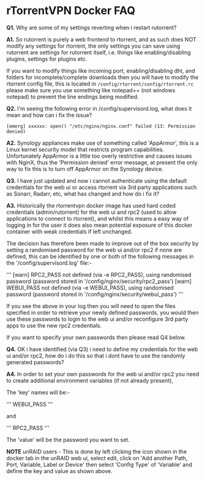# **rTorrentVPN Docker FAQ**

**Q1.** Why are some of my settings reverting when i restart rutorrent?

**A1.** So rutorrent is purely a web frontend to rtorrent, and as such does NOT modify any settings for rtorrent, the only settings you can save using rutorrent are settings for rutorrent itself, i.e. things like enabling/disabling plugins, settings for plugins etc.

If you want to modify things like incoming port, enabling/disabling dht, and folders for incomplete/complete downloads then you will have to modify the rtorrent config file, this is located in ```/config/rtorrent/config/rtorrent.rc``` please make sure you use something like notepad++ (not windows notepad) to prevent the line endings being modified.

**Q2.** I'm seeing the following error in /config/supervisord.log, what does it mean and how can i fix the issue?
```
[emerg] xxxxxx: open() "/etc/nginx/nginx.conf" failed (13: Permission denied)
```

**A2.** Synology appliances make use of something called 'AppArmor', this is a Linux kernel security model that restricts program capabilities. Unfortunately AppArmor is a little too overly restrictive and causes issues with NginX, thus the 'Permission denied' error message, at present the only way to fix this is to turn off AppArmor on the Synology device.

**Q3.** I have just updated and now i cannot authenticate using the default credentials for the web ui or access rtorrent via 3rd party applications such as Sonarr, Radarr, etc, what has changed and how do i fix it?

**A3.** Historically the rtorrentvpn docker image has used hard coded credentials (admin/rutorrent) for the web ui and rpc2 (used to allow applications to connect to rtorrent), and whilst this means a easy way of logging in for the user it does also mean potential exposure of this docker container with weak credentials if left unchanged. 

The decision has therefore been made to improve out of the box security by setting a randomised password for the web ui and/or rpc2 if none are defined, this can be identified by one or both of the following messages in the '/config/supervisord.log' file:-

'''
[warn] RPC2_PASS not defined (via -e RPC2_PASS), using randomised password (password stored in '/config/nginx/security/rpc2_pass')
[warn] WEBUI_PASS not defined (via -e WEBUI_PASS), using randomised password (password stored in '/config/nginx/security/webui_pass')
'''

If you see the above in your log then you will need to open the files specified in order to retrieve your newly defined passwords, you would then use these passwords to login to the web ui and/or reconfigure 3rd party apps to use the new rpc2 credentials.

If you want to specify your own passwords then please read Q4 below.

**Q4.** OK i have identified (via Q3) i need to define my credentials for the web ui and/or rpc2, how do i do this so that i dont have to use the randomly generated passwords?

**A4.** In order to set your own passwords for the web ui and/or rpc2 you need to create additional environment variables (if not already present), 

The 'key' names will be:-

'''
WEBUI_PASS
'''

and

'''
RPC2_PASS
'''

The 'value' will be the password you want to set.

**NOTE** unRAID users - This is done by left clicking the icon shown in the docker tab in the unRAID web ui, select edit, click on 'Add another Path, Port, Variable, Label or Device' then select 'Config Type' of 'Variable' and define the key and value as shown above.
